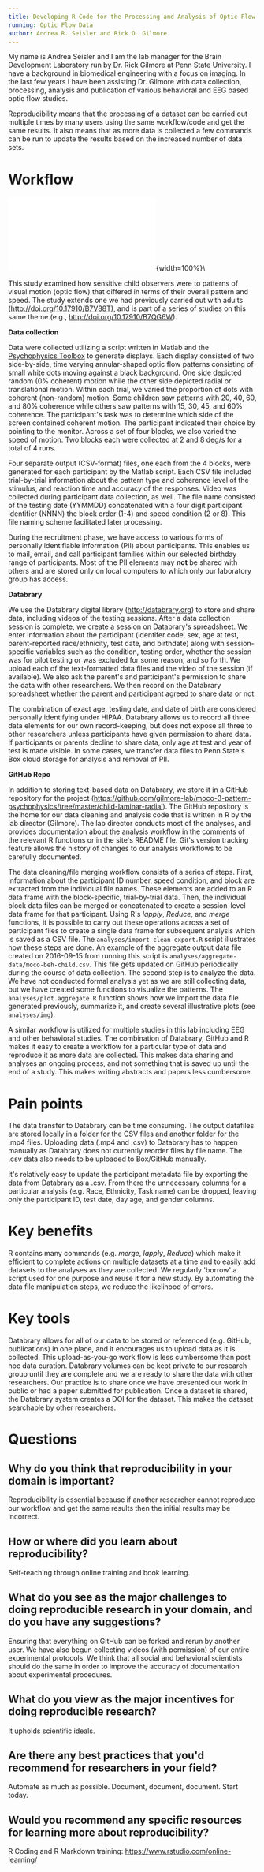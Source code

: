 ```yaml
---
title: Developing R Code for the Processing and Analysis of Optic Flow Data  
running: Optic Flow Data
author: Andrea R. Seisler and Rick O. Gilmore  
---
```


My name is Andrea Seisler and I am the lab manager for the Brain Development Laboratory run by Dr. Rick Gilmore at Penn State University. I have a background in biomedical engineering with a focus on imaging. In the last few years I have been assisting Dr. Gilmore with data collection, processing, analysis and publication of various behavioral and EEG based optic flow studies.

Reproducibility means that the processing of a dataset can be carried out multiple times by many users using the same workflow/code and get the same results. It also means that as more data is collected a few commands can be run to update the results based on the increased number of data sets.

# Workflow

![Diagram](rgilmore.pdf){width=100%}\

This study examined how sensitive child observers were to patterns of visual motion (optic flow) that differed in terms of their overall pattern and speed. The study extends one we had previously carried out with adults (http://doi.org/10.17910/B7V88T), and is part of a series of studies on this same theme (e.g., http://doi.org/10.17910/B7QG6W).

**Data collection**

Data were collected utilizing a script written in Matlab and the [Psychophysics Toolbox](http://psychtoolbox.org/) to generate displays. Each display consisted of two side-by-side, time varying annular-shaped optic flow patterns consisting of small white dots moving against a black background. One side depicted random (0% coherent) motion while the other side depicted radial or translational motion. Within each trial, we varied the proportion of dots with coherent (non-random) motion. Some children saw patterns with 20, 40, 60, and 80% coherence while others saw patterns with 15, 30, 45, and 60% coherence. The participant's task was to determine which side of the screen contained coherent motion. The participant indicated their choice by pointing to the monitor. Across a set of four blocks, we also varied the speed of motion. Two blocks each were collected at 2 and 8 deg/s for a total of 4 runs.

Four separate output (CSV-format) files, one each from the 4 blocks, were generated for each participant by the Matlab script. Each CSV file included trial-by-trial information about the pattern type and coherence level of the stimulus, and reaction time and accuracy of the responses. Video was collected during participant data collection, as well. The file name consisted of the testing date (YYMMDD) concatenated with a four digit participant identifier (NNNN) the block order (1-4) and speed condition (2 or 8). This file naming scheme facilitated later processing.

During the recruitment phase, we have access to various forms of personally identifiable information (PII) about participants. This enables us to mail, email, and call participant families within our selected birthday range of participants. Most of the PII elements may **not** be shared with others and are stored only on local computers to which only our laboratory group has access.

**Databrary**

We use the Databrary digital library (http://databrary.org) to store and share data, including videos of the testing sessions. After a data collection session is complete, we create a session on Databrary's spreadsheet. We enter information about the participant (identifer code, sex, age at test, parent-reported race/ethnicity, test date, and birthdate) along with session-specific variables such as the condition, testing order, whether the session was for pilot testing or was excluded for some reason, and so forth. We upload each of the text-formatted data files and the video of the session (if available). We also ask the parent's and participant's permission to share the data with other researchers. We then record on the Databrary spreadsheet whether the parent and participant agreed to share data or not.

The combination of exact age, testing date, and date of birth are considered personally identifying under HIPAA. Databrary allows us to record all three data elements for our own record-keeping, but does not expose all three to other researchers unless participants have given permission to share data. If participants or parents decline to share data, only age at test and year of test is made visible. In some cases, we transfer data files to Penn State's Box cloud storage for analysis and removal of PII.

**GitHub Repo**

In addition to storing text-based data on Databrary, we store it in a GitHub repository for the project (https://github.com/gilmore-lab/moco-3-pattern-psychophysics/tree/master/child-laminar-radial). The GitHub repository is the home for our data cleaning and analysis code that is written in R by the lab director (Gilmore). The lab director conducts most of the analyses, and provides documentation about the analysis workflow in the comments of the relevant R functions or in the site's README file. Git's version tracking feature allows the history of changes to our analysis workflows to be carefully documented.

The data cleaning/file merging workflow consists of a series of steps. First, information about the participant ID number, speed condition, and block are extracted from the individual file names. These elements are added to an R data frame with the block-specific, trial-by-trial data. Then, the individual block data files can be merged or concatenated to create a session-level data frame for that participant. Using R's *lapply*, *Reduce*, and *merge* functions, it is possible to carry out these operations across a set of participant files to create a single data frame for subsequent analysis which is saved as a CSV file. The `analyses/import-clean-export.R` script illustrates how these steps are done.  An example of the aggregate output data file created on 2016-09-15 from running this script is `analyses/aggregate-data/moco-beh-child.csv`. This file gets updated on GitHub periodically during the course of data collection. The second step is to analyze the data. We have not conducted formal analysis yet as we are still collecting data, but we have created some functions to visualize the patterns. The `analyses/plot.aggregate.R` function shows how we import the data file generated previously, summarize it, and create several illustrative plots (see `analyses/img`).

A similar workflow is utilized for multiple studies in this lab including EEG and other behavioral studies. The combination of Databrary, GitHub and R makes it easy to create a workflow for a particular type of data and reproduce it as more data are collected. This makes data sharing and analyses an ongoing process, and not something that is saved up until the end of a study. This makes writing abstracts and papers less cumbersome.  

# Pain points

The data transfer to Databrary can be time consuming. The output datafiles are stored locally in a folder for the CSV files and another folder for the .mp4 files. Uploading data (.mp4 and .csv) to Databrary has to happen manually as Databrary does not currently reorder files by file name. The .csv data also needs to be uploaded to Box/GitHub manually.

It's relatively easy to update the participant metadata file by exporting the data from Databrary as a .csv. From there the unnecessary columns for a particular analysis (e.g. Race, Ethnicity, Task name) can be dropped, leaving only the participant ID, test date, day age, and gender columns.

# Key benefits

R contains many commands (e.g. *merge*, *lapply*, *Reduce*) which make it efficient to complete actions on multiple datasets at a time and to easily add datasets to the analyses as they are collected. We regularly 'borrow' a script used for one purpose and reuse it for a new study. By automating the data file manipulation steps, we reduce the likelihood of errors.

# Key tools

Databrary allows for all of our data to be stored or referenced (e.g. GitHub, publications) in one place, and it encourages us to upload data as it is collected. This upload-as-you-go work flow is less cumbersome than post hoc data curation. Databrary volumes can be kept private to our research group until they are complete and we are ready to share the data with other researchers. Our practice is to share once we have presented our work in public or had a paper submitted for publication. Once a dataset is shared, the Databrary system creates a DOI for the dataset. This makes the dataset searchable by other researchers.

# Questions

## Why do you think that reproducibility in your domain is important?

Reproducibility is essential because if another researcher cannot reproduce our workflow and get the same results then the initial results may be incorrect.

## How or where did you learn about reproducibility?

Self-teaching through online training and book learning.

## What do you see as the major challenges to doing reproducible research in your domain, and do you have any suggestions?

Ensuring that everything on GitHub can be forked and rerun by another user. We have also begun collecting videos (with permission) of our entire experimental protocols. We think that all social and behavioral scientists should do the same in order to improve the accuracy of documentation about experimental procedures.

## What do you view as the major incentives for doing reproducible research?

It upholds scientific ideals.

## Are there any best practices that you'd recommend for researchers in your field?

Automate as much as possible. Document, document, document. Start today.

## Would you recommend any specific resources for learning more about reproducibility?

R Coding and R Markdown training: https://www.rstudio.com/online-learning/
